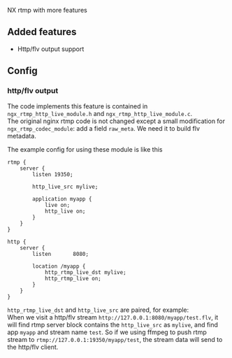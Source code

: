NX rtmp with more features

## Added features

* Http/flv output support

## Config

### http/flv output

The code implements this feature is contained in `ngx_rtmp_http_live_module.h` and
`ngx_rtmp_http_live_module.c`.     
The original nginx rtmp code is not changed except a small modification for `ngx_rtmp_codec_module`: add a field `raw_meta`. We need it to build flv metadata.

The example config for using these module is like this
```
rtmp {
    server {
        listen 19350;

        http_live_src mylive;

        application myapp {
            live on; 
            http_live on; 
        }   
    }   
}

http {
    server {
        listen       8080;

        location /myapp {
            http_rtmp_live_dst mylive;
            http_rtmp_live on;
        }
    }
}
```

`http_rtmp_live_dst` and `http_live_src` are paired, for example:    
When we visit a http/flv stream `http://127.0.0.1:8080/myapp/test.flv`, it will find rtmp server block contains the `http_live_src` as `mylive`, and find app `myapp` and stream name `test`.
So if we using ffmpeg to push rtmp stream to `rtmp://127.0.0.1:19350/myapp/test`,  the stream data will send to the http/flv client.
